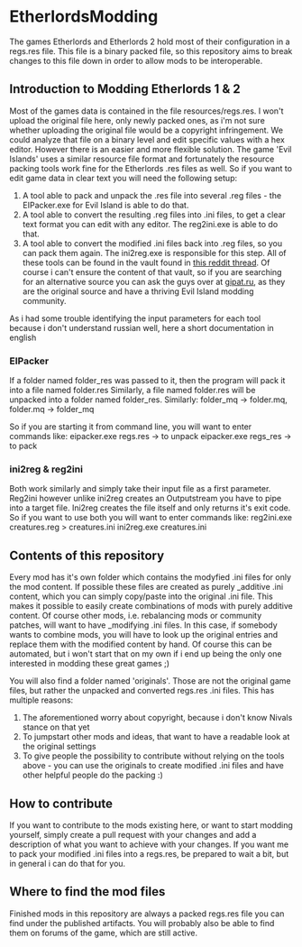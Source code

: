 # EtherlordsModding
The games Etherlords and Etherlords 2 hold most of their configuration in a regs.res file. This file is a binary packed file, so this repository aims to break changes to this file down in order to allow mods to be interoperable.


## Introduction to Modding Etherlords 1 & 2
Most of the games data is contained in the file resources/regs.res. I won't upload the original file here, only newly packed ones, as i'm not sure whether uploading the original file would be a copyright infringement. We could analyze that file on a binary level and edit specific values with a hex editor. However there is an easier and more flexible solution. The game 'Evil Islands' uses a similar resource file format and fortunately the resource packing tools work fine for the Etherlords .res files as well. So if you want to edit game data in clear text you will need the following setup:
1. A tool able to pack and unpack the .res file into several .reg files - the EIPacker.exe for Evil Island is able to do that.
2. A tool able to convert the resulting .reg files into .ini files, to get a clear text format you can edit with any editor. The reg2ini.exe is able to do that.
3. A tool able to convert the modified .ini files back into .reg files, so you can pack them again. The ini2reg.exe is responsible for this step.
All of these tools can be found in the vault found in [this reddit thread](https://www.reddit.com/r/EtherlordsDuology/comments/garysq/searching_for_knowledge/). Of course i can't ensure the content of that vault, so if you are searching for an alternative source you can ask the guys over at [gipat.ru](https://www.gipat.ru/forum/forum-13.html), as they are the original source and have a thriving Evil Island modding community.

As i had some trouble identifying the input parameters for each tool because i don't understand russian well, here a short documentation in english

### EIPacker
If a folder named folder_res was passed to it, then the program will pack it into a file named folder.res
Similarly, a file named folder.res will be unpacked into a folder named folder_res.
Similarly: folder_mq -> folder.mq, folder.mq -> folder_mq

So if you are starting it from command line, you will want to enter commands like:
eipacker.exe regs.res -> to unpack
eipacker.exe regs_res -> to pack

### ini2reg & reg2ini
Both work similarly and simply take their input file as a first parameter. Reg2ini however unlike ini2reg creates an Outputstream you have to pipe into a target file. Ini2reg creates the file itself and only returns it's exit code. So if you want to use both you will want to enter commands like:
reg2ini.exe creatures.reg > creatures.ini
ini2reg.exe creatures.ini

## Contents of this repository
Every mod has it's own folder which contains the modyfied .ini files for only the mod content. If possible these files are created as purely _additive .ini content, which you can simply copy/paste into the original .ini file. This makes it possible to easily create combinations of mods with purely additive content. Of course other mods, i.e. rebalancing mods or community patches, will want to have _modifying .ini files. In this case, if somebody wants to combine mods, you will have to look up the original entries and replace them with the modified content by hand. Of course this can be automated, but i won't start that on my own if i end up being the only one interested in modding these great games ;)

You will also find a folder named 'originals'. Those are not the original game files, but rather the unpacked and converted regs.res .ini files. This has multiple reasons:
1. The aforementioned worry about copyright, because i don't know Nivals stance on that yet
2. To jumpstart other mods and ideas, that want to have a readable look at the original settings
3. To give people the possibility to contribute without relying on the tools above - you can use the originals to create modified .ini files and have other helpful people do the packing :)

## How to contribute
If you want to contribute to the mods existing here, or want to start modding yourself, simply create a pull request with your changes and add a description of what you want to achieve with your changes. If you want me to pack your modified .ini files into a regs.res, be prepared to wait a bit, but in general i can do that for you.

## Where to find the mod files
Finished mods in this repository are always a packed regs.res file you can find under the published artifacts. You will probably also be able to find them on forums of the game, which are still active.